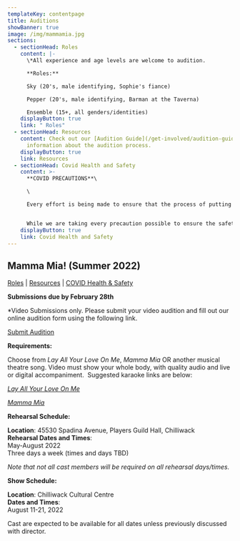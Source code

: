 ```yaml
---
templateKey: contentpage
title: Auditions
showBanner: true
image: /img/mammamia.jpg
sections:
  - sectionHead: Roles
    content: |-
      \*All experience and age levels are welcome to audition.  

      **Roles:**

      Sky (20's, male identifying, Sophie's fiance)

      Pepper (20's, male identifying, Barman at the Taverna)

      Ensemble (15+, all genders/identities)
    displayButton: true
    link: " Roles"
  - sectionHead: Resources
    content: Check out our [Audition Guide](/get-involved/audition-guide) for
      information about the audition process.
    displayButton: true
    link: Resources
  - sectionHead: Covid Health and Safety
    content: >-
      **COVID PRECAUTIONS**\

      \

      Every effort is being made to ensure that the process of putting on *Mamma Mia!,* from auditions to performance, will comply with all current safety restrictions as outlined by the BC Ministry of Health and BC Centre for Disease Control. 


      While we are taking every precaution possible to ensure the safety of all cast, crew and audience members, we understand that everyone has different comfort levels around Covid and wish to do our best to accommodate these different comfort levels
    displayButton: true
    link: Covid Health and Safety
---
```

## Mamma Mia!  (Summer  2022)

[Roles](#roles) | [Resources](#resources) | [COVID Health & Safety](#covid%20health%20and%20safety)

**Submissions due by February 28th** 

\*Video Submissions only.  Please submit your video audition and fill out our online audition form using the following link.



   [Submit Audition](https://forms.gle/q5Wy6r4JMA3VNDEL8)



**Requirements:**

Choose from *Lay All Your Love On Me*, *Mamma Mia* OR another musical theatre song. Video must show your whole body, with quality audio and live or digital accompaniment.  Suggested karaoke links are below:

*[Lay All Your Love On Me](https://www.youtube.com/watch?v=YgXrd7eE6ME)*

*[Mamma Mia](https://www.youtube.com/watch?v=PBRqCYfGhWo)*

**Rehearsal Schedule:**

**Location**: 45530 Spadina Avenue, Players Guild Hall, Chilliwack\
**Rehearsal Dates and Times**:\
May-August 2022\
Three days a week (times and days TBD)

*Note that not all cast members will be required on all rehearsal days/times.*

**Show Schedule:**

**Location**: Chilliwack Cultural Centre\
**Dates and Times**:\
August 11-21, 2022

Cast are expected to be available for all dates unless previously discussed with director.